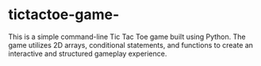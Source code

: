 # tictactoe-game-
This is a simple command-line Tic Tac Toe game built using Python. The game utilizes 2D arrays, conditional statements, and functions to create an interactive and structured gameplay experience.
